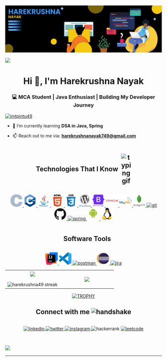 ![Banner](https://github.com/Harekrushna49/Harekrushna49/blob/main/Harekrushna.jpeg)

<!--horizontal divider(gradiant)-->
<img src="https://user-images.githubusercontent.com/73097560/115834477-dbab4500-a447-11eb-908a-139a6edaec5c.gif">
<!--h1 without bottom border-->
<h1 align="center">Hi 👋, I'm Harekrushna Nayak</h1>
<h3 align="center">💻 MCA Student | Java Enthusiast | Building My Developer Journey</h3>

<p align="left"> <a href="https://twitter.com/imtpintu49" target="blank"><img src="https://img.shields.io/twitter/follow/imtpintu49?logo=twitter&style=for-the-badge" alt="imtpintu49" /></a> </p>

- 🌱 I’m currently learning **DSA in Java, Spring**

- 📫 Reach out to me via: **harekrushnanayak749@gmail.com**


<div align="center">
  <h2 style="display: inline-flex; align-items: center; gap: 10px;">
    Technologies That I Know 
    <img src="https://media2.giphy.com/media/QssGEmpkyEOhBCb7e1/giphy.gif?cid=ecf05e47a0n3gi1bfqntqmob8g9aid1oyj2wr3ds3mg700bl&rid=giphy.gif" width="32px" alt="typing gif">
  </h2>
</div>

<p align="center"> 
  <a href="https://www.cprogramming.com/" target="_blank" rel="noreferrer"> 
    <img src="https://raw.githubusercontent.com/devicons/devicon/master/icons/c/c-original.svg" alt="c" width="40" height="40"/> 
  </a> 
  <a href="https://www.w3schools.com/cpp/" target="_blank" rel="noreferrer"> 
    <img src="https://raw.githubusercontent.com/devicons/devicon/master/icons/cplusplus/cplusplus-original.svg" alt="cplusplus" width="40" height="40"/> 
  </a> 
  <a href="https://www.java.com" target="_blank" rel="noreferrer"> 
    <img src="https://raw.githubusercontent.com/devicons/devicon/master/icons/java/java-original.svg" alt="java" width="40" height="40"/> 
  </a> 
  <a href="https://www.w3.org/html/" target="_blank" rel="noreferrer">
    <img src="https://raw.githubusercontent.com/devicons/devicon/master/icons/html5/html5-original-wordmark.svg" alt="html5" width="40" height="40"/> 
  </a>
  <a href="https://www.w3schools.com/css/" target="_blank" rel="noreferrer">
    <img src="https://raw.githubusercontent.com/devicons/devicon/master/icons/css3/css3-original-wordmark.svg" alt="css3" width="40" height="40"/>
  </a> <a href="https://wordpress.org/" target="_blank" rel="noreferrer"> 
    <img src="https://raw.githubusercontent.com/devicons/devicon/master/icons/wordpress/wordpress-original.svg" alt="wordpress" width="40" height="40" />
  </a>
  <a href="https://getbootstrap.com/" target="_blank" rel="noreferrer">
    <img src="https://raw.githubusercontent.com/devicons/devicon/master/icons/bootstrap/bootstrap-plain-wordmark.svg" alt="bootstrap" width="40" height="40" /> </a>
  <a href="https://www.oracle.com/" target="_blank" rel="noreferrer">
    <img src="https://raw.githubusercontent.com/devicons/devicon/master/icons/oracle/oracle-original.svg" alt="oracle" width="40" height="40" />
  </a> 
  <a href="https://www.mysql.com/" target="_blank" rel="noreferrer">
    <img src="https://raw.githubusercontent.com/devicons/devicon/master/icons/mysql/mysql-original-wordmark.svg" alt="mysql" width="40" height="40"/>
  </a> 
  <a href="https://www.mongodb.com/" target="_blank" rel="noreferrer"> 
    <img src="https://raw.githubusercontent.com/devicons/devicon/master/icons/mongodb/mongodb-original-wordmark.svg" alt="mongodb" width="40" height="40"/> 
  </a> 
  <a href="https://git-scm.com/" target="_blank" rel="noreferrer"> 
    <img src="https://www.vectorlogo.zone/logos/git-scm/git-scm-icon.svg" alt="git" width="40" height="40"/> 
  </a> 
  <a href="https://github.com/" target="_blank" rel="noreferrer"> 
    <img src="https://raw.githubusercontent.com/devicons/devicon/master/icons/github/github-original.svg" alt="github" width="40" height="40" /> 
  </a>
  <a href="https://spring.io/" target="_blank" rel="noreferrer">
    <img src="https://www.vectorlogo.zone/logos/springio/springio-icon.svg" alt="spring" width="40" height="40"/>
  </a>
  <a href="https://developer.android.com" target="_blank" rel="noreferrer">
    <img src="https://raw.githubusercontent.com/devicons/devicon/master/icons/android/android-original-wordmark.svg" alt="android" width="40" height="40"/>
  </a>
  <a href="https://www.linux.org/" target="_blank" rel="noreferrer"> 
    <img src="https://raw.githubusercontent.com/devicons/devicon/master/icons/linux/linux-original.svg" alt="linux" width="40" height="40"/> 
  </a> 
</p> 
<div id="user-content-toc1"> 
  <ul align="center"> 
    <summary>
      <h2 style="display: inline-block">Software Tools</h2>
    </summary>
  </ul>
</div> 
<p align="center"> 
  <a href="https://www.jetbrains.com/idea/" target="_blank" rel="noreferrer"> 
    <img src="https://raw.githubusercontent.com/devicons/devicon/master/icons/intellij/intellij-original.svg" alt="intellij" width="40" height="40" /> 
  </a>
  <!-- Visual Studio Code --> 
  <a href="https://code.visualstudio.com/" target="_blank" rel="noreferrer"> 
    <img src="https://raw.githubusercontent.com/devicons/devicon/master/icons/vscode/vscode-original.svg" alt="vscode" width="40" height="40" />
  </a>
  <!-- Postman -->
  <a href="https://www.postman.com/" target="_blank" rel="noreferrer"> 
    <img src="https://www.vectorlogo.zone/logos/getpostman/getpostman-icon.svg" alt="postman" width="40" height="40" />
  </a> 
  <!-- Eclipse --> 
  <a href="https://www.eclipse.org/" target="_blank" rel="noreferrer">
    <img src="https://raw.githubusercontent.com/devicons/devicon/master/icons/eclipse/eclipse-original.svg" alt="eclipse" width="40" height="40" /> 
  </a> 
  <!-- Jira -->
  <a href="https://www.atlassian.com/software/jira" target="_blank" rel="noreferrer"> 
    <img src="https://www.vectorlogo.zone/logos/atlassian_jira/atlassian_jira-icon.svg" alt="jira" width="40" height="40" />
  </a>
</p>

<!--- stats & Trophy (start) -->
<p align="center">
  <!--- stats (start) -->
</p>
<table align="center">
  <tbody>
    <tr border="none">
      <td width="50%" align="center">
        <img align="center" src="https://github-readme-stats.vercel.app/api?username=harekrushna49&theme=dark&show_icons=true&count_private=true" />
        <br><br>
        <img title="🔥 Get streak stats for your profile at git.io/streak-stats" alt="harekrushna49 streak" src="https://github-readme-streak-stats.herokuapp.com/?user=harekrushna49&theme=dark&hide_border=false" />
      </td>
      <td width="50%" align="center">
        <img align="center" src="https://github-readme-stats.vercel.app/api/top-langs/?username=harekrushna49&theme=dark&hide_border=false&no-bg=true&no-frame=true&langs_count=10" />
      </td>
    </tr>
  </tbody>
</table>
<!--- stats (end) -->

<!--- trophy (start) -->
<div align="center">
  <a href="https://github.com/ryo-ma/github-profile-trophy" title="Go to Source">
    <img align="center" width="84%" src="https://github-profile-trophy.vercel.app/?username=harekrushna49&theme=radical&row=1&column=7&margin-h=15&margin-w=5&no-bg=true" alt="TROPHY" />
  </a>
</div>
<!--- trophy (end) -->

<h2 align="center">
  Connect with me 
  <img src="https://raw.githubusercontent.com/ShahriarShafin/ShahriarShafin/main/Assets/handshake.gif" width="50px" alt="handshake" />
</h2>

<!--icons and links-->
<div class="google-auto-placed" style="width: 100%; height: auto; clear: none; text-align: center;"><ins data-ad-format="auto" class="adsbygoogle adsbygoogle-noablate" data-ad-client="ca-pub-5867915342436534" data-adsbygoogle-status="done" style="display: block; margin: 10px auto; background-color: transparent; height: 0px;" data-ad-status="unfilled"><div id="aswift_2_host" style="border: none; height: 0px; width: 1150px; margin: 0px; padding: 0px; position: relative; visibility: visible; background-color: transparent; display: inline-block; overflow: hidden; opacity: 0;"></div></ins></div><p align="center">
<a href="https://linkedin.com/in/harekrushna-nayak" target="blank">
  <img align="center" src="https://user-images.githubusercontent.com/88904952/234979284-68c11d7f-1acc-4f0c-ac78-044e1037d7b0.png" alt="linkedin" height="50" width="50">
</a>
<a href="https://twitter.com/imtpintu49" target="blank">
  <img align="center" src="https://user-images.githubusercontent.com/88904952/234980676-61bfb021-ecc8-48f7-88e6-34c1b06c4a58.png" alt="twitter" height="50" width="50">
</a> 
<a href="https://www.instagram.com/imt_pintu49/" target="blank">
  <img align="center" src="https://user-images.githubusercontent.com/88904952/234981169-2dd1e58f-4b7e-468c-8213-034ba62156c3.png" alt="instagram" height="50" width="50">
</a
<a href="https://www.hackerrank.com/profile/harekrushna49" target="_blank">
  <img align="center" src="https://cdn.worldvectorlogo.com/logos/hackerrank.svg" alt="hackerrank" height="50" width="50">
</a>
  <a href="https://leetcode.com/u/harekrushnanayak749/" target="_blank">
  <img align="center" src="https://cdn.iconscout.com/icon/free/png-256/leetcode-3521542-2944960.png" alt="leetcode" height="50" width="50">
</a>
</p>

<!--profile visit count-->
<div align="center">
<p><a href="https://visitcount.itsvg.in"><img src="https://visitcount.itsvg.in/api?id=1010nishant&amp;icon=3&amp;color=6" alt=""></a></p>
</div>
<!--horizontal divider(gradiant)-->
<img src="https://user-images.githubusercontent.com/73097560/115834477-dbab4500-a447-11eb-908a-139a6edaec5c.gif">
<hr>
